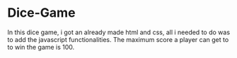 # Dice-Game

In this dice game, i got an already made html and css, all i needed to do was to add the javascript functionalities.
The maximum score a player can get to to win the game is 100.

